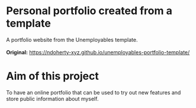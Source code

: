 # Personal portfolio created from a template
A portfolio website from the Unemployables template.
<br /><br />
**Original:** https://ndoherty-xyz.github.io/unemployables-portfolio-template/
<br />

# Aim of this project

To have an online portfolio that can be used to try out new features and store public information about myself.
